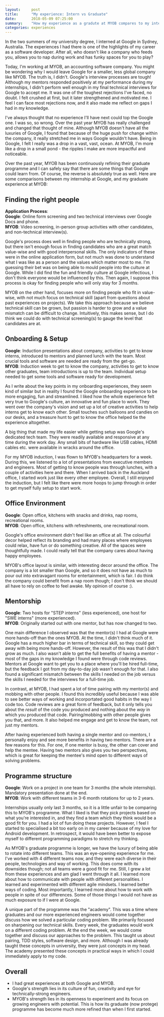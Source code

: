 ```yaml
---
layout:     post
title:      "My experience: Intern vs Graduate"
date:       2018-05-09 07:25:00
summary:    "How my experience as a gradute at MYOB compares to my internship at Google." 
categories: experiences
---
```


In the two summers of my university degree, I interned at Google in Sydney, Australia. The experiences I had there is one of the highlights of my career as a software developer. After all, who doesn't like a company who feeds you, allows you to nap during work and has funky spaces for you to play?  
  
Today, I'm working at MYOB, an accounting software company. You might be wondering why I would leave Google for a smaller, less global company like MYOB. The truth is, I didn't. Google's interview processes are tough! Although my mentors responded positively at my performance during my internships, I didn't perform well enough in my final technical interviews for Google to accept me. It was one of the toughest rejections I've faced, no doubt. I felt crushed at first, but it later strengthened and motivated me. I feel I can face most rejections now, and it also made me reflect on gaps I had in my knowledge.  
  
I've always thought that no experience I'll have next could top the Google one. I was so, so wrong. Over the past year MYOB has really challenged and changed that thought of mine. Although MYOB doesn't have all the luxuries of Google, I found that because of the huge push for change within the company, it really stretched me in ways Google wouldn't have. Being in Google, I felt I really was a drop in a vast, vast, ocean. At MYOB, I'm more like a drop in a small pond - the ripples I make are more impactful and noticeable.

Over the past year, MYOB has been continuously refining their graduate programme and I can safely say that there are some things that Google could learn from. Of course, the reverse is absolutely true as well. Here are some comparisons between my internship at Google, and my graduate experience at MYOB:  
  
## Finding the right people
**Application Process**:  
**Google**: Online form screening and two technical interviews over Google Docs and phone.  
**MYOB**: Video screening, in-person group activities with other candidates, and non-technical interview(s).  

Google's process does well in finding people who are technically strong, but there isn't enough focus in finding candidates who are a great match value-wise and with good interpersonal skills. The only indicators of these were in the online application form, but not much was done to understand what I was like as a person and the values which matter most to me. I'm guessing their bet was on being able to mould people into the culture at Google. While I did find the fun and friendly culture at Google infectious, I don't think everyone would be influenced by this. Then again, I suppose this process is okay for finding people who will only stay for 3 months.

MYOB on the other hand, focuses more on finding people who fit in value-wise, with not much focus on technical skill (apart from questions about past experiences on projects). We take this approach because we believe technical skill can be grown, but passion is harder to grow and a value mismatch can be difficult to change. Intuitively, this makes sense, but I do think we could do with technical screening(s) to gauge the level that candidates are at.

## Onboarding & Setup
**Google**: Induction presentations about company, activities to get to know interns, introduced to mentors and planned lunch with the team. Most crucial tools and software are needed are ready from the get-go.  
**MYOB**: Induction week to get to know the company, activities to get to know other graduates, team introductions is up to the team. Individual setup needed to get some tools and software ready for development.

As I write about the key points in my onboarding experiences, they seem kind of similar but in reality I found the Google onboarding experience to be more engaging, fun and streamlined. I liked how the whole experience felt very true to Google's culture, an innovative and fun place to work. They went over the company's vision and set up a lot of creative activities to help interns get to know each other. Small touches such balloons and candies on our desks, and a treasure hunt to get to know the office helped tie the experience altogether.  

A big thing that made my life easier while getting setup was Google's dedicated tech team. They were readily available and responsive at any time during the work day. Any small bits of hardware like USB cables, HDMI cables etc. were available in wracks around the office.

For my MYOB induction, I was flown to MYOB's headquarters for a week. During this, we listened to a lot of presentations from executive members and engineers. Most of getting to know people was through lunches, with a couple of activities here and there. When I arrived back in the Auckland office, I started work just like every other employee. Overall, I still enjoyed the induction, but I felt like there were more hoops to jump through in order to get myself fully setup to start work.

## Office Environment  
**Google**: Open office, kitchens with snacks and drinks, nap rooms, recreational rooms.  
**MYOB**: Open office, kitchens with refreshments, one recreational room.  
  
Google's office environment didn't feel like an office at all. The colourful decor helped reflect its branding and had many places where employees could relax, have fun or do something creative. All of the spaces were thoughtfully made. I could really tell that the company cares about having happy employees.    
  
MYOB's office layout is similar, with interesting decor around the office. The company is a lot smaller than Google, and so it does not have as much to pour out into extravagant rooms for entertainment, which is fair. I do think the company could benefit from a nap room though; I don't think we should all have to rely on coffee to feel awake. My opinion of course :).    

## Mentorship
**Google**: Two hosts for "STEP interns" (less experienced), one host for "SWE interns" (more experienced).  
**MYOB**: Originally started out with one mentor, but has now changed to two.

One main difference I observed was that the mentor(s) I had at Google were more hands-off than the ones MYOB. At the time, I didn't think much of it. Google has a much higher bar in terms of technical skill, so they could get away with being more hands-off. However, the result of this was that I didn't grow as much. I also wasn't able to get the full benefits of having a mentor - most of the gaps in my knowledge I found were through code reviews. Mentors at Google want to get you to a place where you'll be hired full-time, but the feedback I got from my day-to-day job wasn't enough for that. I also found a significant mismatch between the skills I needed on the job versus the skills I needed for the interviews for a full-time job.

In contrast, at MYOB, I had spent a lot of time pairing with my mentor(s) and mobbing with other people. I found this incredibly useful because I was able to see better ways of working and incorportated good habits in the way I code too. Code reviews are a great form of feedback, but it only tells you about the *result* of the code you produced and nothing about the *way* in which you produced that code. Pairing/mobbing with other people gives you that, and more. It also helped me engage and get to know the team, not just my mentors.  

After having experienced both having a single mentor and co-mentors, I personally enjoy and see more benefits in having two mentors. There are a few reasons for this. For one, if one mentor is busy, the other can cover and help the mentee. Having two mentors also gives you two perspectives, which is great for keeping the mentee's mind open to different ways of solving problems. 

## Programme structure
**Google**: Work on a project in one team for 3 months (the whole internship). Mandatory presentation done at the end.  
**MYOB**: Work with different teams in 3-6 month rotations for up to 2 years.  
  
Internships usually only last 3 months, so it is a little unfair to be comparing this to MYOB's programme. What I liked is that they pick projects based on what you're interested in, and they find a team which they think would be a good fit for you. I had a lot of fun doing these projects. However, I feel I started to specialised a bit too early on in my career because of my love for Android development. In retrospect, it would have been better to expose myself to different programming paradigms to stretch my thinking.  
  
As MYOB's graduate programme is longer, we have the luxury of being able to rotate into different teams. This was an eye-opening experience for me. I've worked with 4 different teams now, and they were each diverse in their people, technologies and way of working. This does come with its downsides though; not all teams were a good fit for me. Still, I grew a lot from these experiences and am glad I went through it all. I learned more about how to communicate with people with different personalities. I learned and experimented with different agile mindsets. I learned better ways of coding. Most importantly, I learned more about how to work with people in spite of our differences. Some of those things I would not have as much exposure to if I were at Google.  
  
A unique part of the programme was the "academy". This was a time where graduates and our more experienced engineers would come together discuss how we solved a particular coding problem. We primarily focused on sharpening our technical skills. Every week, the graduates would work on a different coding problem. At the end the week, we would come together and discuss our approaches to the problem. This taught us about pairing, TDD styles, software design, and more. Although I was already taught these concepts in university, they were just concepts in my head. The academy presented these concepts in practical ways in which I could immediately apply to my code.  

## Overall  
* I had great experiences at both Google and MYOB.
* Google's strength lies in its culture of fun, creativity and eye for technically-strong engineers.  
* MYOB's strength lies in its openness to experiment and its focus on growing engineers with potential. This is how its graduate (now protege) programme has become much more refined than when I first started.